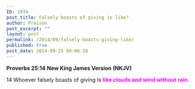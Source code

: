 ```yaml
---
ID: 1934
post_title: Falsely boasts of giving is like?
author: Praison
post_excerpt: ""
layout: post
permalink: /2014/09/falsely-boasts-giving-like/
published: true
post_date: 2014-09-25 09:06:28
---
```

<strong>Proverbs 25:14</strong>
<strong> New King James Version (NKJV)</strong>

14 Whoever falsely boasts of giving
Is <span style="color: #ff00ff;"><strong>like clouds and wind without rain</strong></span>.